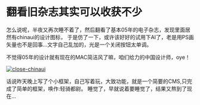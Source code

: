 # 翻看旧杂志其实可以收获不少

怎么说呢，半夜又再次睡不着了，然后翻看了基本05年的电子杂志，发现里面居然有chinaui的设计图标，
于是仿了一下，或许该好好的试用下AI了，老是用PS画矢量也不是回事...文字自己乱加的，光是一个关闭按钮太单调。

不觉得05年的设计就有现在的MAC简洁风了嘛，咱们给力的中国设计师，oye！

<!-- more -->

[![close-chinaui](https://attachment.soulteary.com/2012/03/12/close-chinaui.jpg "close-chinaui")](https://attachment.soulteary.com/2012/03/12/close-chinaui.jpg)

话说昨天晚上写了个小框架，自己写着玩，大致功能，就是一个简要的CMS,只完成了简单的框架，唤作:轻骑都尉。
睡觉了，早就说着要睡觉了，结果又熬到了现在...

